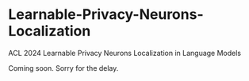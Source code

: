 # Learnable-Privacy-Neurons-Localization
ACL 2024 Learnable Privacy Neurons Localization in Language Models

Coming soon. Sorry for the delay.
